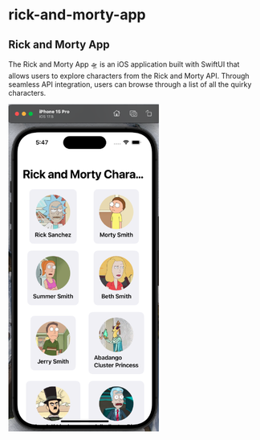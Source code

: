 # rick-and-morty-app
## Rick and Morty App
The Rick and Morty App 🛸 is an iOS application built with SwiftUI that allows users to explore characters from the Rick and Morty API. Through seamless API integration, users can browse through a list of all the quirky characters.


<img src="https://github.com/FabiolaCop33/rick-and-morty-app/blob/main/rickandmorty.png" width="300">

